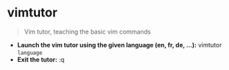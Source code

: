 # vimtutor
> Vim tutor, teaching the basic vim commands
- **Launch the vim tutor using the given language (en, fr, de, ...):**
vimtutor `language`
- **Exit the tutor:**
<Esc> :q <Enter>
